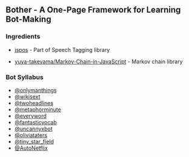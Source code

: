 ## Bother - A One-Page Framework for Learning Bot-Making

### Ingredients

* [jspos](https://code.google.com/p/jspos) - Part of Speech Tagging library

* [yuya-takeyama/Markov-Chain-in-JavaScript](https://github.com/yuya-takeyama/Markov-Chain-in-JavaScript) - Markov chain library

### Bot Syllabus

* [@onlymanthings](http://twitter.com/onlymanthings)
* [@wikisext](http://twitter.com/wikisext)
* [@twoheadlines](http://twitter.com/twoheadlines)
* [@metaphorminute](http://twitter.com/metaphorminute)
* [@everyword](http://twitter.com/everyword)
* [@fantasticvocab](http://twitter.com/fantasticvocab)
* [@uncannyxbot](http://twitter.com/uncannyxbot)
* [@oliviataters](http://twitter.com/oliviataters)
* [@tiny_star_field](http://twitter.com/tiny_star_field)
* [@AutoNetflix](http://twitter.com/AutoNetflix)